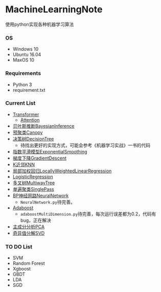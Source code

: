 # MachineLearningNote

使用python实现各种机器学习算法

### OS
* Windows 10
* Ubuntu 16.04
* MaxOS 10

### Requirements
* Python 3
* requirement.txt

### Current List
* [Transformer](https://github.com/AlanConstantine/MachineLearningNote/tree/master/Transformer)
  * [Attention](https://github.com/AlanConstantine/MachineLearningNote/blob/master/Transformer/attention.ipynb)
* [贝叶斯推断BayesianInference](https://github.com/AlanConstantine/MachineLearningNote/tree/master/BayesianInference)
* [预聚类Canopy](https://github.com/AlanConstantine/MachineLearningNote/tree/master/Canopy)
* [决策树DecisionTree](https://github.com/AlanConstantine/MachineLearningNote/tree/master/DecisionTree)
	* 待找出更好的实现方式，可能会参考《机器学习实战》一书的代码
* [指数平滑模型ExponentialSmoothing](https://github.com/AlanConstantine/MachineLearningNote/tree/master/ExponentialSmoothing)
* [梯度下降GradientDescent](https://github.com/AlanConstantine/MachineLearningNote/tree/master/GradientDescent)
* [K近邻KNN](https://github.com/AlanConstantine/MachineLearningNote/tree/master/KNN)
* [局部加权回归LocallyWeightedLinearRegression](https://github.com/AlanConstantine/MachineLearningNote/tree/master/LocallyWeightedLinearRegression)
* [LogisticRegression](https://github.com/AlanConstantine/MachineLearningNote/tree/master/LogisticRegression)
* [多叉树MultiwayTree](https://github.com/AlanConstantine/MachineLearningNote/tree/master/MultiwayTree)
* [单遍聚类SinglePass](https://github.com/AlanConstantine/MachineLearningNote/tree/master/SinglePass)
* [BP神经网路NeuralNetwork](https://github.com/AlanConstantine/MachineLearningNote/tree/master/NeuralNetwork)
	* ```NeuralNetwork.py```待完善。
* [Adaboost](https://github.com/AlanConstantine/MachineLearningNote/tree/master/Adaboost)
	* ```adaboostMultiDimension.py```待完善，每次运行误差都为0.2，代码有bug，正在解决
* [主成分分析PCA](https://github.com/AlanConstantine/MachineLearningNote/tree/master/PCA)
* [奇异值分解SVD](https://github.com/AlanConstantine/MachineLearningNote/tree/master/SVD)

### TO DO List
* SVM
* Random Forest
* Xgboost
* GBDT
* LDA
* SGD
